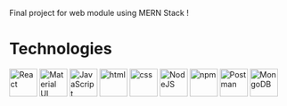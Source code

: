 Final project for web module using MERN Stack !



# Technologies

<a  href="https://reactjs.org/"  title="React"><img  src="https://github.com/get-icon/geticon/raw/master/icons/react.svg"  alt="React"  width="50px"  height="50px"></a>
<a  href="https://material-ui.com/"  title="Material UI"><img  src="https://github.com/get-icon/geticon/raw/master/icons/material-ui.svg"  alt="Material UI"  width="50px"  height="50px"></a>
<a  href="https://developer.mozilla.org/en-US/docs/Web/JavaScript"  title="JavaScript"><img  src="https://github.com/get-icon/geticon/raw/master/icons/javascript.svg"  alt="JavaScript"  width="50px"  height="50px"></a>
<a  href="https://www.npmjs.com/"  title="html"><img  src="https://github.com/get-icon/geticon/raw/master/icons/html-5.svg"  alt="html"  width="50px"  height="50px"></a>
<a  href="https://www.npmjs.com/"  title="html"><img  src="https://github.com/get-icon/geticon/raw/master/icons/css-3.svg"  alt="css"  width="50px"  height="50px"></a>
<a  href="https://www.jetbrains.com/idea/"  title="NodeJS"><img  src="https://github.com/get-icon/geticon/blob/master/icons/nodejs.svg"  alt="NodeJS"  width="50px"  height="50px"></a>
<a  href="https://www.npmjs.com/"  title="npm"><img  src="https://github.com/get-icon/geticon/raw/master/icons/npm.svg"  alt="npm"  width="50px"  height="50px"></a>
<a  href="https://www.jetbrains.com/idea/"  title="Postman"><img  src="https://github.com/get-icon/geticon/blob/master/icons/postman.svg"  alt="Postman"  width="50px"  height="50px"></a>
<a  href="https://www.jetbrains.com/idea/"  title="MongoDB"><img  src="https://github.com/get-icon/geticon/blob/master/icons/mongodb-icon.svg"  alt="MongoDB"  width="50px"  height="50px"></a>
